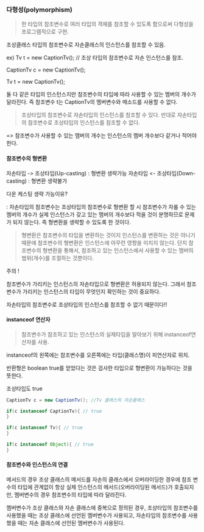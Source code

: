 ### 다형성(polymorphism)

> 한 타입의 참조변수로 여러 타입의 객체를 참조할 수 있도록 함으로써 다형성을 프로그램적으로 구현.


조상클래스 타입의 참조변수로 자손클래스의 인스턴스를 참조할 수 있음.

ex) Tv t = new CaptionTv(); // 조상 타입의 참조변수로 자손 인스턴스를 참조.

CaptionTv c = new CaptionTv();

Tv t = new CaptionTv();

둘 다 같은 타입의 인스턴스지만 참조변수의 타입에 따라 사용할 수 있는 멤버의 개수가 달라진다.
즉 참조변수 t는 CaptionTv의 멤버변수와 메소드를 사용할 수 없다.

> 조상타입의 참조변수로 자손타입의 인스턴스를 참조할 수 있다.
>반대로 자손타입의 참조변수로 조상타입의 인스턴스를 참조할 수 없다.

=> 참조변수가 사용할 수 있는 맴버의 개수는 인스턴스의 멤버 개수보다 같거나 적어야 한다.

#### 참조변수의 형변환

자손타입 -> 조상타입(Up-casting) : 형변환 생략가능
자손타입 <- 조상타입(Down-casting) : 형변환 생략불가

다운 케스팅 생략 가능이유?

: 자손타입의 참조변수는 조상타입의 참조변수로 형변환 할 시 참조변수가 자룰 수 있는 멤버의 개수가 실제 인스턴스가 갖고 있는 멤버의 개수보다 적을 것이 분명하므로 문제가 되지 않는다.
즉 형변환을 생략할 수 있도록 한 것이다.

> 형변환은 참조변수의 타입을 변환하는 것이지 인스턴스를 변환하는 것은 아니기 때문에 참조변수의 형변환은 인스턴스에 아무런 영향을 미치지 않는다. 단지 참조변수의 형변환을 통해서, 참조하고 있는
>인스턴스에서 사용할 수 있는 멤버의 범위(개수)를 조절하는 것뿐이다.

주의 !

참조변수가 가리키는 인스턴스의 자손타입으로 형변환은 허용되지 않는다. 그래서 참조변수가 가리키는 인스턴스의 타입이 무엇인지 확인하는 것이 중요하다.

자손타입의 참조변수로 조상타입의 인스턴스를 참조할 수 없기 때문이다!!

#### instanceof 연산자

> 참조변수가 참조하고 있는 인스턴스의 실제타입을 알아보기 위해 instanceof연산자를 사용.

instanceof의 왼쪽에는 참조변수를 오른쪽에는 타입(클래스명)이 피연산자로 위치.

반환형은 boolean true를 얻었다는 것은 검사한 타입으로 형변환이 가능하다는 것을 뜻한다.

조상타입도 true

```java
CaptionTv c = new CaptionTv(); //Tv 클래스의 자손클래스

if(c instanceof CaptionTv){ // true
}

if(c instanceof Tv){ // true
}

if(c instanceof Object){ // true
}

```

#### 참조변수와 인스턴스의 연결

메서드의 경우 조상 클래스의 메서드를 자손의 클래스에서 오버라이딩한 경우에 참조 변수의 타입에 관계없이 항상 실제
인스턴스의 메서드(오버라이딩된 메서드)가 호출되지만, 멤버변수의 경우 참조변수의 타입에 따라 달라진다.

멤버변수가 조상 클래스와 자손 클래스에 중복으로 정의된 경우, 조상타입의 참조변수를 사용했을 때는 조상 클래스에 선언된 멤버변수가 사용되고, 자손타입의 참조변수를 사용했을 때는
자손 클래스에 선언된 멤버변수가 사용된다.